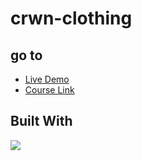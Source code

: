 # crwn-clothing

## go to 
- [Live Demo](https://crwn-clothing-mk.netlify.app/)
- [Course Link](https://www.udemy.com/share/101WH43@yukzjcpy8S4tu-NSXEon7iYbj4BFdQQKm7i8UNr86R5yUumF9KS6cDJ_blI4jpj37g==/)

## Built With 
<img src="https://skillicons.dev/icons?i=html,css,js,jsx,react,redux,firebase" />

